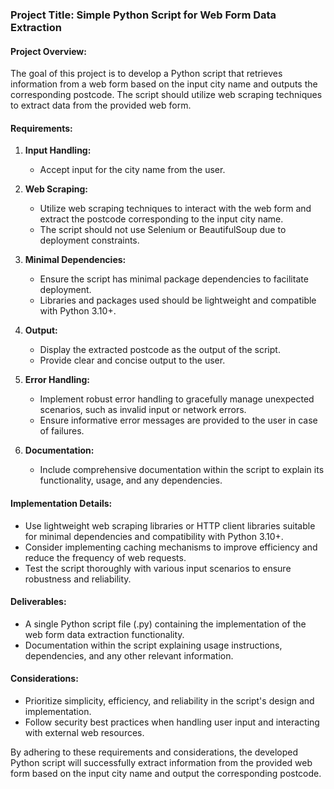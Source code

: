 ### Project Title: Simple Python Script for Web Form Data Extraction

#### Project Overview:
The goal of this project is to develop a Python script that retrieves information from a web form based on the input city name and outputs the corresponding postcode. The script should utilize web scraping techniques to extract data from the provided web form.

#### Requirements:
1. **Input Handling:**
   - Accept input for the city name from the user.

2. **Web Scraping:**
   - Utilize web scraping techniques to interact with the web form and extract the postcode corresponding to the input city name.
   - The script should not use Selenium or BeautifulSoup due to deployment constraints.

3. **Minimal Dependencies:**
   - Ensure the script has minimal package dependencies to facilitate deployment.
   - Libraries and packages used should be lightweight and compatible with Python 3.10+.

4. **Output:**
   - Display the extracted postcode as the output of the script.
   - Provide clear and concise output to the user.

5. **Error Handling:**
   - Implement robust error handling to gracefully manage unexpected scenarios, such as invalid input or network errors.
   - Ensure informative error messages are provided to the user in case of failures.

6. **Documentation:**
   - Include comprehensive documentation within the script to explain its functionality, usage, and any dependencies.

#### Implementation Details:
- Use lightweight web scraping libraries or HTTP client libraries suitable for minimal dependencies and compatibility with Python 3.10+.
- Consider implementing caching mechanisms to improve efficiency and reduce the frequency of web requests.
- Test the script thoroughly with various input scenarios to ensure robustness and reliability.

#### Deliverables:
- A single Python script file (.py) containing the implementation of the web form data extraction functionality.
- Documentation within the script explaining usage instructions, dependencies, and any other relevant information.

#### Considerations:
- Prioritize simplicity, efficiency, and reliability in the script's design and implementation.
- Follow security best practices when handling user input and interacting with external web resources.

By adhering to these requirements and considerations, the developed Python script will successfully extract information from the provided web form based on the input city name and output the corresponding postcode.

